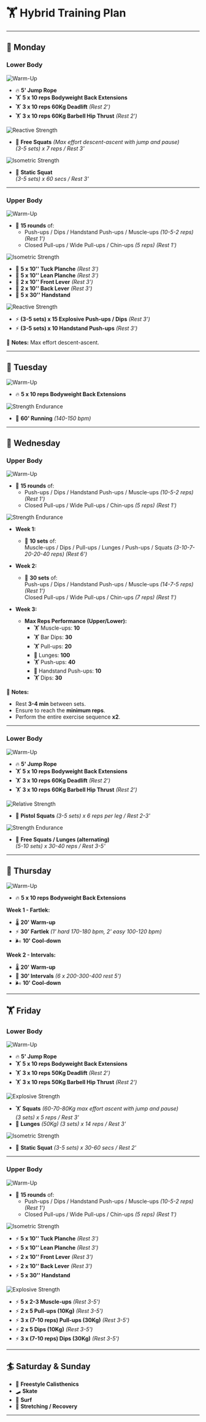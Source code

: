 # **🏋️ Hybrid Training Plan**

---

## **💪 Monday**

### **Lower Body**  

![Warm-Up](https://img.shields.io/badge/Warm_Up-blue)

- 🔥 **5' Jump Rope**  
- 🏋️ **5 x 10 reps Bodyweight Back Extensions**  
- 🏋️ **3 x 10 reps 60Kg Deadlift** *(Rest 2')*  
- 🏋️ **3 x 10 reps 60Kg Barbell Hip Thrust** *(Rest 2')*

![Reactive Strength](https://img.shields.io/badge/Reactive_Strength-red)

- 🦵 **Free Squats** *(Max effort descent-ascent with jump and pause)*  
  *(3-5 sets) x 7 reps / Rest 3'*  

![Isometric Strength](https://img.shields.io/badge/Isometric_Strength-green)

- 🧘 **Static Squat**  
  *(3-5 sets) x 60 secs / Rest 3'*  

---

### **Upper Body**  

![Warm-Up](https://img.shields.io/badge/Warm_Up-blue)

- 🔄 **15 rounds** of:  
  - Push-ups / Dips / Handstand Push-ups / Muscle-ups *(10-5-2 reps)* *(Rest 1')*  
  - Closed Pull-ups / Wide Pull-ups / Chin-ups *(5 reps)* *(Rest 1')*

![Isometric Strength](https://img.shields.io/badge/Isometric_Strength-green)

- 🧘 **5 x 10'' Tuck Planche** *(Rest 3')*  
- 🧘 **5 x 10'' Lean Planche** *(Rest 3')*  
- 🧘 **2 x 10'' Front Lever** *(Rest 3')*  
- 🧘 **2 x 10'' Back Lever** *(Rest 3')*  
- 🧘 **5 x 30'' Handstand**

![Reactive Strength](https://img.shields.io/badge/Reactive_Strength-red)

- ⚡ **(3-5 sets) x 15 Explosive Push-ups / Dips** *(Rest 3')*  
- ⚡ **(3-5 sets) x 10 Handstand Push-ups** *(Rest 3')*

📓 **Notes:** Max effort descent-ascent.

---

## **🏃 Tuesday**

![Warm-Up](https://img.shields.io/badge/Warm_Up-blue)

- 🔥 **5 x 10 reps Bodyweight Back Extensions**

![Strength Endurance](https://img.shields.io/badge/Strength_Endurance-orange)

- 🏃 **60' Running** *(140-150 bpm)*  

---

## **💪 Wednesday**

### **Upper Body**

![Warm-Up](https://img.shields.io/badge/Warm_Up-blue)

- 🔄 **15 rounds** of:  
  - Push-ups / Dips / Handstand Push-ups / Muscle-ups *(10-5-2 reps)* *(Rest 1')*  
  - Closed Pull-ups / Wide Pull-ups / Chin-ups *(5 reps)* *(Rest 1')*

![Strength Endurance](https://img.shields.io/badge/Strength_Endurance-orange)

- **Week 1:**  
  - 🔄 **10 sets** of:  
    Muscle-ups / Dips / Pull-ups / Lunges / Push-ups / Squats *(3-10-7-20-20-40 reps)* *(Rest 6')*  

- **Week 2:**  
  - 🔄 **30 sets** of:  
    Push-ups / Dips / Handstand Push-ups / Muscle-ups *(14-7-5 reps)* *(Rest 1')*  
    Closed Pull-ups / Wide Pull-ups / Chin-ups *(7 reps)* *(Rest 1')*

- **Week 3:**  
  - **Max Reps Performance (Upper/Lower):**  
    - 🏋️ Muscle-ups: **10**  
    - 🏋️ Bar Dips: **30**  
    - 🏋️ Pull-ups: **20**  
    - 🦵 Lunges: **100**  
    - 🏋️ Push-ups: **40**  
    - 🧘 Handstand Push-ups: **10**  
    - 🏋️ Dips: **30**

📓 **Notes:**  
- Rest **3-4 min** between sets.  
- Ensure to reach the **minimum reps**.  
- Perform the entire exercise sequence **x2**.

---

### **Lower Body**

![Warm-Up](https://img.shields.io/badge/Warm_Up-blue)

- 🔥 **5' Jump Rope**  
- 🏋️ **5 x 10 reps Bodyweight Back Extensions**  
- 🏋️ **3 x 10 reps 60Kg Deadlift** *(Rest 2')*  
- 🏋️ **3 x 10 reps 60Kg Barbell Hip Thrust** *(Rest 2')*

![Relative Strength](https://img.shields.io/badge/Relative_Strength-purple)

- 🦵 **Pistol Squats** *(3-5 sets) x 6 reps per leg / Rest 2-3'*  

![Strength Endurance](https://img.shields.io/badge/Strength_Endurance-orange)

- 🔄 **Free Squats / Lunges (alternating)**  
  *(5-10 sets) x 30-40 reps / Rest 3-5'*  

---

## **🏃 Thursday**

![Warm-Up](https://img.shields.io/badge/Warm_Up-blue)

- 🔥 **5 x 10 reps Bodyweight Back Extensions**

**Week 1 - Fartlek:**  
- 🌡️ **20' Warm-up**  
- ⚡ **30' Fartlek** *(1' hard 170-180 bpm, 2' easy 100-120 bpm)*  
- 🌬️ **10' Cool-down**

**Week 2 - Intervals:**  
- 🌡️ **20' Warm-up**  
- 🏁 **30' Intervals** *(6 x 200-300-400 rest 5')*  
- 🌬️ **10' Cool-down**

---

## **🏋️ Friday**

### **Lower Body**

![Warm-Up](https://img.shields.io/badge/Warm_Up-blue)

- 🔥 **5' Jump Rope**  
- 🏋️ **5 x 10 reps Bodyweight Back Extensions**  
- 🏋️ **3 x 10 reps 50Kg Deadlift** *(Rest 2')*  
- 🏋️ **3 x 10 reps 50Kg Barbell Hip Thrust** *(Rest 2')*

![Explosive Strength](https://img.shields.io/badge/Explosive_Strength-red)

- 🏋️ **Squats** *(60-70-80Kg max effort ascent with jump and pause)*  
  *(3 sets) x 5 reps / Rest 3'*  
- 🦵 **Lunges** *(50Kg)* *(3 sets) x 14 reps / Rest 3'*  

![Isometric Strength](https://img.shields.io/badge/Isometric_Strength-green)

- 🧘 **Static Squat** *(3-5 sets) x 30-60 secs / Rest 2'*  

---

### **Upper Body**

![Warm-Up](https://img.shields.io/badge/Warm_Up-blue)

- 🔄 **15 rounds** of:  
  - Push-ups / Dips / Handstand Push-ups / Muscle-ups *(10-5-2 reps)* *(Rest 1')*  
  - Closed Pull-ups / Wide Pull-ups / Chin-ups *(5 reps)* *(Rest 1')*

![Isometric Strength](https://img.shields.io/badge/Isometric_Strength-green)

- ⚡ **5 x 10'' Tuck Planche** *(Rest 3')*  
- ⚡ **5 x 10'' Lean Planche** *(Rest 3')*  
- ⚡ **2 x 10'' Front Lever** *(Rest 3')*  
- ⚡ **2 x 10'' Back Lever** *(Rest 3')*  
- ⚡ **5 x 30'' Handstand**

![Explosive Strength](https://img.shields.io/badge/Explosive_Strength-red)

- ⚡ **5 x 2-3 Muscle-ups** *(Rest 3-5')*  
- ⚡ **2 x 5 Pull-ups (10Kg)** *(Rest 3-5')*  
- ⚡ **3 x (7-10 reps) Pull-ups (30Kg)** *(Rest 3-5')*  
- ⚡ **2 x 5 Dips (10Kg)** *(Rest 3-5')*  
- ⚡ **3 x (7-10 reps) Dips (30Kg)** *(Rest 3-5')*

---

## **🏄 Saturday & Sunday**

- 🎨 **Freestyle Calisthenics**  
- 🛹 **Skate**  
- 🌊 **Surf**  
- 🧘 **Stretching / Recovery**  

---